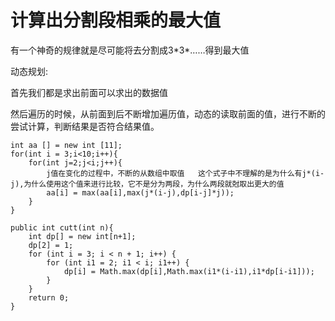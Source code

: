 # 计算出分割段相乘的最大值

有一个神奇的规律就是尽可能将去分割成3\*3\*……得到最大值





动态规划:

首先我们都是求出前面可以求出的数据值

然后遍历的时候，从前面到后不断增加遍历值，动态的读取前面的值，进行不断的尝试计算，判断结果是否符合结果值。





```javaa
int aa [] = new int [11];
for(int i = 3;i<10;i++){
	for(int j=2;j<i;j++){
		j值在变化的过程中，不断的从数组中取值   这个式子中不理解的是为什么有j*(i-j),为什么使用这个值来进行比较，它不是分为两段，为什么两段就尅取出更大的值
		aa[i] = max(aa[i],max(j*(i-j),dp[i-j]*j));
	}
}
```





```kava
public int cutt(int n){
    int dp[] = new int[n+1];
    dp[2] = 1;
    for (int i = 3; i < n + 1; i++) {
        for (int i1 = 2; i1 < i; i1++) {
            dp[i] = Math.max(dp[i],Math.max(i1*(i-i1),i1*dp[i-i1]));
        }
    }
    return 0;
}
```

